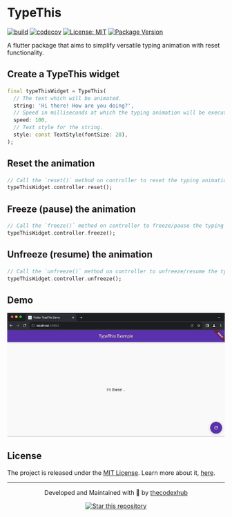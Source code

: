 # TypeThis

[![build](https://github.com/thecodexhub/typethis/actions/workflows/main.yml/badge.svg)](https://github.com/thecodexhub/typethis/actions)
[![codecov](https://codecov.io/gh/thecodexhub/typethis/graph/badge.svg?token=7FY2DF2DS1)](https://codecov.io/gh/thecodexhub/typethis)
[![License: MIT](https://img.shields.io/badge/License-MIT-purple.svg)](https://opensource.org/licenses/MIT)
[![Package Version](https://img.shields.io/pub/v/typethis.svg)](https://pub.dev/packages/typethis)

A flutter package that aims to simplify versatile typing animation with reset functionality.

## Create a TypeThis widget

```dart
final typeThisWidget = TypeThis(
  // The text which will be animated.
  string: 'Hi there! How are you doing?',
  // Speed in milliseconds at which the typing animation will be executed.
  speed: 100,
  // Text style for the string.
  style: const TextStyle(fontSize: 20),
);
```

## Reset the animation

```dart
// Call the `reset()` method on controller to reset the typing animation.
typeThisWidget.controller.reset();
```

## Freeze (pause) the animation

```dart
// Call the `freeze()` method on controller to freeze/pause the typing animation.
typeThisWidget.controller.freeze();
```

## Unfreeze (resume) the animation

```dart
// Call the `unfreeze()` method on controller to unfreeze/resume the typing animation.
typeThisWidget.controller.unfreeze();
```

## Demo

[![Demo](screenshots/typethis.gif)](https://github.com/thecodexhub/typethis)

## License

The project is released under the [MIT License](LICENSE). Learn more about it, [here](https://opensource.org/license/mit/).

---

<p align="center">
  <p align="center">
    Developed and Maintained with 💜 by <a href="https://github.com/thecodexhub">thecodexhub</a>
  </p>
  <p align="center">
    <a href="https://github.com/thecodexhub/typethis">
      <img src="https://img.shields.io/github/stars/thecodexhub/typethis?label=%E2%AD%90%20Star%20this%20repository&color=%23FFBF00" alt="Star this repository">
    </a>
  </p>
</p>
